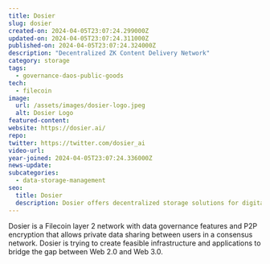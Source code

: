 ```yaml
---
title: Dosier
slug: dosier
created-on: 2024-04-05T23:07:24.299000Z
updated-on: 2024-04-05T23:07:24.311000Z
published-on: 2024-04-05T23:07:24.324000Z
description: "Decentralized ZK Content Delivery Network"
category: storage
tags:
  - governance-daos-public-goods
tech:
  - filecoin
image:
  url: /assets/images/dosier-logo.jpeg
  alt: Dosier Logo
featured-content:
website: https://dosier.ai/
repo:
twitter: https://twitter.com/dosier_ai
video-url:
year-joined: 2024-04-05T23:07:24.336000Z
news-update:
subcategories:
  - data-storage-management
seo:
  title: Dosier
  description: Dosier offers decentralized storage solutions for digital documents.
---
```


Dosier is a Filecoin layer 2 network with data governance features and P2P encryption that allows private data sharing between users in a consensus network. Dosier is trying to create feasible infrastructure and applications to bridge the gap between Web 2.0 and Web 3.0.
